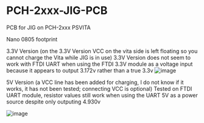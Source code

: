 # PCH-2xxx-JIG-PCB
PCB for JIG on PCH-2xxx PSVITA


Nano 0805 footprint 

3.3V Version (on the 3.3V Version VCC on the vita side is left floating so you cannot charge the Vita while JIG is in use)
3.3V Version does not seem to work with FTDI UART when using the FTDI 3.3V module as a voltage input because it appears to output 3.172v rather than a true 3.3v
![image](https://github.com/SKGleba/bert/assets/203427/aff9ae14-e484-4940-955e-5edb9749dca3)


5V Version (a VCC line has been added for charging, I do not know if it works, it has not been tested; connecting VCC is optional)
Tested on FTDI UART module, resistor values still work when using the UART 5V as a power source despite only outputing 4.930v

![image](https://github.com/SKGleba/bert/assets/203427/67e05e91-cc8f-48fb-a78e-e16f9b8e3076)

